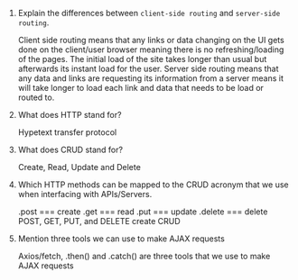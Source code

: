 1.  Explain the differences between `client-side routing` and `server-side routing`.

    Client side routing means that any links or data changing on the UI gets done on the client/user browser meaning there is no refreshing/loading of the pages. The initial load of the site takes longer than usual but afterwards its instant load for the user. Server side routing means that any data and links are requesting its information from a server means it will take longer to load each link and data that needs to be load or routed to.

1.  What does HTTP stand for?

    Hypetext transfer protocol

1.  What does CRUD stand for?

    Create, Read, Update and Delete

1.  Which HTTP methods can be mapped to the CRUD acronym that we use when interfacing with APIs/Servers.

    .post === create
    .get === read
    .put === update
    .delete === delete
    POST, GET, PUT, and DELETE create CRUD

1.  Mention three tools we can use to make AJAX requests

    Axios/fetch, .then() and .catch() are three tools that we use to make AJAX requests
